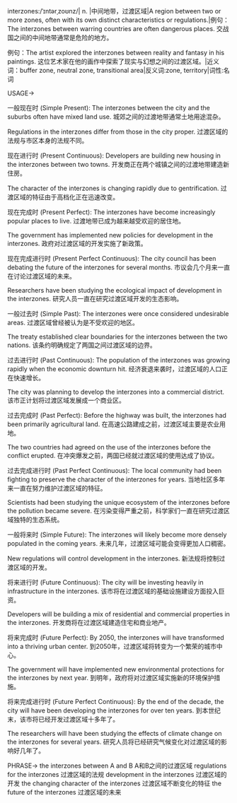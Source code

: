 interzones:/ˈɪntərˌzoʊnz/| n. |中间地带，过渡区域|A region between two or more zones, often with its own distinct characteristics or regulations.|例句：The interzones between warring countries are often dangerous places. 交战国之间的中间地带通常是危险的地方。

例句：The artist explored the interzones between reality and fantasy in his paintings. 这位艺术家在他的画作中探索了现实与幻想之间的过渡区域。|近义词：buffer zone, neutral zone, transitional area|反义词:zone, territory|词性:名词

USAGE->

一般现在时 (Simple Present):
The interzones between the city and the suburbs often have mixed land use. 城郊之间的过渡地带通常土地用途混杂。

Regulations in the interzones differ from those in the city proper.  过渡区域的法规与市区本身的法规不同。


现在进行时 (Present Continuous):
Developers are building new housing in the interzones between two towns. 开发商正在两个城镇之间的过渡地带建造新住房。

The character of the interzones is changing rapidly due to gentrification. 过渡区域的特征由于高档化正在迅速改变。


现在完成时 (Present Perfect):
The interzones have become increasingly popular places to live. 过渡地带已成为越来越受欢迎的居住地。

The government has implemented new policies for development in the interzones. 政府对过渡区域的开发实施了新政策。


现在完成进行时 (Present Perfect Continuous):
The city council has been debating the future of the interzones for several months. 市议会几个月来一直在讨论过渡区域的未来。

Researchers have been studying the ecological impact of development in the interzones. 研究人员一直在研究过渡区域开发的生态影响。


一般过去时 (Simple Past):
The interzones were once considered undesirable areas. 过渡区域曾经被认为是不受欢迎的地区。

The treaty established clear boundaries for the interzones between the two nations. 该条约明确规定了两国之间过渡区域的边界。


过去进行时 (Past Continuous):
The population of the interzones was growing rapidly when the economic downturn hit. 经济衰退来袭时，过渡区域的人口正在快速增长。

The city was planning to develop the interzones into a commercial district. 该市正计划将过渡区域发展成一个商业区。


过去完成时 (Past Perfect):
Before the highway was built, the interzones had been primarily agricultural land. 在高速公路建成之前，过渡区域主要是农业用地。

The two countries had agreed on the use of the interzones before the conflict erupted. 在冲突爆发之前，两国已经就过渡区域的使用达成了协议。


过去完成进行时 (Past Perfect Continuous):
The local community had been fighting to preserve the character of the interzones for years. 当地社区多年来一直在努力维护过渡区域的特征。

Scientists had been studying the unique ecosystem of the interzones before the pollution became severe. 在污染变得严重之前，科学家们一直在研究过渡区域独特的生态系统。


一般将来时 (Simple Future):
The interzones will likely become more densely populated in the coming years. 未来几年，过渡区域可能会变得更加人口稠密。

New regulations will control development in the interzones. 新法规将控制过渡区域的开发。


将来进行时 (Future Continuous):
The city will be investing heavily in infrastructure in the interzones. 该市将在过渡区域的基础设施建设方面投入巨资。

Developers will be building a mix of residential and commercial properties in the interzones. 开发商将在过渡区域建造住宅和商业地产。


将来完成时 (Future Perfect):
By 2050, the interzones will have transformed into a thriving urban center. 到2050年，过渡区域将转变为一个繁荣的城市中心。

The government will have implemented new environmental protections for the interzones by next year. 到明年，政府将对过渡区域实施新的环境保护措施。


将来完成进行时 (Future Perfect Continuous):
By the end of the decade, the city will have been developing the interzones for over ten years. 到本世纪末，该市将已经开发过渡区域十多年了。

The researchers will have been studying the effects of climate change on the interzones for several years. 研究人员将已经研究气候变化对过渡区域的影响好几年了。


PHRASE->
the interzones between A and B  A和B之间的过渡区域
regulations for the interzones  过渡区域的法规
development in the interzones  过渡区域的开发
the changing character of the interzones  过渡区域不断变化的特征
the future of the interzones 过渡区域的未来
